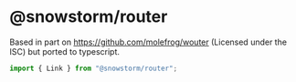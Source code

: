 # @snowstorm/router

Based in part on https://github.com/molefrog/wouter (Licensed under the ISC) but ported to typescript.

```ts
import { Link } from "@snowstorm/router";
```
